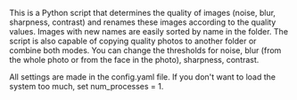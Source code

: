 This is a Python script that determines the quality of images (noise, blur, sharpness, contrast) and renames these images according to the quality values. Images with new names are easily sorted by name in the folder.
The script is also capable of copying quality photos to another folder or combine both modes. You can change the thresholds for noise, blur (from the whole photo or from the face in the photo), sharpness, contrast.

All settings are made in the config.yaml file. If you don't want to load the system too much, set num_processes = 1.

